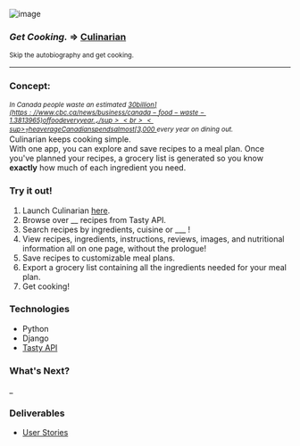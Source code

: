 <!-- logo here -->
<!-- - app title -->

![image](/images/logo-wht.png)

### _Get Cooking._ => [Culinarian](https://culinarian-sei55.herokuapp.com/)

<sub>Skip the autobiography and get cooking.</sup>

---

### Concept:

<sup>_In Canada people waste an estimated [$30 billion](https://www.cbc.ca/news/business/canada-food-waste-1.3813965) of food every year._ </sup>
<br>
<sup>
_The average Canadian spends almost [$3,000 ](https://www150.statcan.gc.ca/t1/tbl1/en/tv.action?pid=1110012501)every year on dining out._ </sup>
<br>
Culinarian keeps cooking simple.
<br>
With one app, you can explore and save recipes to a meal plan. Once you've planned your recipes, a grocery list is generated so you know **exactly** how much of each ingredient you need.
<br>

### Try it out!

<!-- - getting started -->
<!-- ### Instructions -->
<!-- gif here -->

1. Launch Culinarian [here](https://culinarian-sei55.herokuapp.com/).
2. Browse over \_\_ recipes from Tasty API.
3. Search recipes by ingredients, cuisine or \_\_\_ !
4. View recipes, ingredients, instructions, reviews, images, and nutritional information all on one page, without the prologue!
5. Save recipes to customizable meal plans.
6. Export a grocery list containing all the ingredients needed for your meal plan.
7. Get cooking!

<!-- - technologies used -->

### Technologies

- Python
- Django
- [Tasty API](https://rapidapi.com/apidojo/api/tasty/)

<!-- future enhancements -->

### What's Next?

\_

### Deliverables

- [User Stories](#https://www.notion.so/f802231124e345e38edb4db5b1e4b008?v=12e1bfb756a147a88750053b30b02be1])
